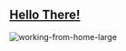 ## [Hello There!](https://i.gifer.com/4ul.gif)

![working-from-home-large](https://user-images.githubusercontent.com/84538553/133979122-f79e1cc3-40c6-48e7-b84b-9fa058182311.gif)

